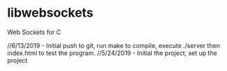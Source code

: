 # libwebsockets
Web Sockets for C

//6/13/2019 - Initial push to git, run make to compile, execute ./server then index.html to test the program.
//5/24/2019 - Initial the project, set up the project